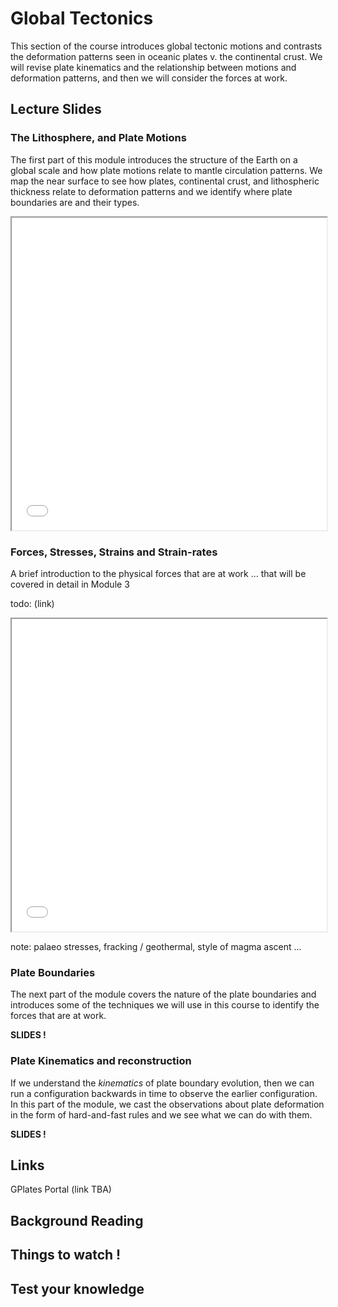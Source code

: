 # Global Tectonics

This section of the course introduces global tectonic motions and contrasts the deformation patterns seen 
in oceanic plates v. the continental crust. We will revise plate kinematics and the relationship between
motions and deformation patterns, and then we will consider the forces at work.

## Lecture Slides 

### The Lithosphere, and Plate Motions

The first part of this module introduces the structure of the Earth on a global scale and how plate motions relate to mantle circulation patterns. We map the near surface to see how plates, continental crust, and lithospheric thickness relate to deformation patterns and we identify where plate boundaries are and their types.

<iframe src="../slideshows/Module-i-GlobalTectonics-1.reveal.html" title="Slideshow" width=100%, height=500, allowfullscreen></iframe>

### Forces, Stresses, Strains and Strain-rates

A brief introduction to the physical forces that are at work ... that will be covered in detail in Module 3 

todo: (link)

<iframe src="../slideshows/Module-i-GlobalTectonics-2.reveal.html" title="Slideshow" width=100%, height=500, allowfullscreen></iframe>

note: palaeo stresses, fracking / geothermal, style of magma ascent ... 

### Plate Boundaries

The next part of the module covers the nature of the plate boundaries and introduces some of the techniques we will use in this course to identify the forces that are at work. 

**SLIDES !**

### Plate Kinematics and reconstruction

If we understand the *kinematics* of plate boundary evolution, then we can run a configuration backwards in time to observe the earlier configuration. In this part of the module, we cast the observations about plate deformation in the form of hard-and-fast rules and we see what we can do with them.

**SLIDES !**




## Links

GPlates Portal (link TBA)

## Background Reading

## Things to watch !

## Test your knowledge 




